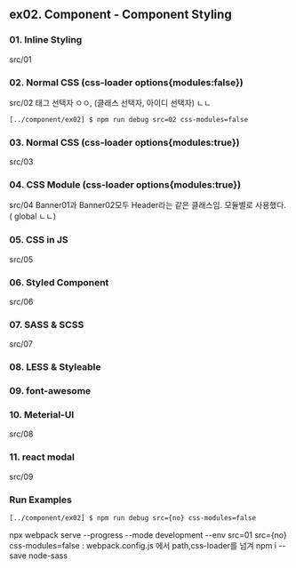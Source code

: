 ## ex02. Component - Component Styling

### 01. Inline Styling

src/01

### 02. Normal CSS (css-loader options{modules:false})

src/02 태그 선택자 ㅇㅇ, (클래스 선택자, 아이디 선택자) ㄴㄴ

```bash
[../component/ex02] $ npm run debug src=02 css-modules=false
```

### 03. Normal CSS (css-loader options{modules:true})

src/03

### 04. CSS Module (css-loader options{modules:true})

src/04
Banner01과 Banner02모두 Header라는 같은 클래스임.
모듈별로 사용했다. ( global ㄴㄴ)

### 05. CSS in JS

src/05

### 06. Styled Component

src/06

### 07. SASS & SCSS

src/07

### 08. LESS & Styleable

### 09. font-awesome

### 10. Meterial-UI

src/08

### 11. react modal

src/09

### Run Examples

```bash
[../component/ex02] $ npm run debug src={no} css-modules=false
```

npx webpack serve --progress --mode development --env src=01
src={no} css-modules=false : webpack.config.js 에서 path,css-loader를 넘겨
npm i --save node-sass
